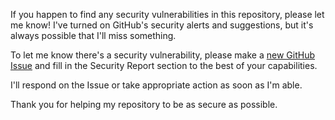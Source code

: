 If you happen to find any security vulnerabilities in this repository, please let me know! I've turned on GitHub's security alerts and suggestions, but it's always possible that I'll miss something.

To let me know there's a security vulnerability, please make a [new GitHub Issue](https://github.com/emmahsax/git_helper/issues/new) and fill in the Security Report section to the best of your capabilities.

I'll respond on the Issue or take appropriate action as soon as I'm able.

Thank you for helping my repository to be as secure as possible.
